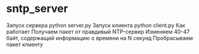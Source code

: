 # sntp_server
Запуск сервера
python server.py
Запуск клиента
python client.py
Как работает
Получаем пакет от правдивый NTP-сервер
Изменяем 40-47 байт, содержащий информацию о времени на N секунд
Пробрасываем пакет клиенту
